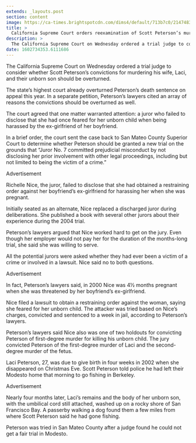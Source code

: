 ```yaml
--- 
extends: _layouts.post 
section: content 
image: https://ca-times.brightspotcdn.com/dims4/default/713b7c0/2147483647/strip/true/crop/586x308+0+38/resize/1200x630!/quality/90/?url=https%3A%2F%2Fcalifornia-times-brightspot.s3.amazonaws.com%2F25%2F37%2F976b0e4c9aa0b68c3c22e7d8ac54%2Fla-me-deathrow02-idgtkskf 
title: > 
  California Supreme Court orders reexamination of Scott Peterson’s murder convictions 
description: > 
  The California Supreme Court on Wednesday ordered a trial judge to consider whether Scott Peterson’s convictions for murdering his wife, Laci, and their unborn son should be overturned.In a separate petition, Peterson’s lawyers cited an array of reasons the convictions should be overturned as well.The attacker was tried based on Nice’s charges, convicted and sentenced to a week in jail, according to Peterson’s lawyers.Scott Peterson told police he had left their Modesto home that morning to go fishing in Berkeley.A passerby walking a dog found them a few miles from where Scott Peterson said he had gone fishing. 
date: 1602734353.6111686 
--- 
```

The California Supreme Court on Wednesday ordered a trial judge to consider whether Scott Peterson’s convictions for murdering his wife, Laci, and their unborn son should be overturned.

The state’s highest court already overturned Peterson’s death sentence on appeal this year. In a separate petition, Peterson’s lawyers cited an array of reasons the convictions should be overturned as well.

The court agreed that one matter warranted attention: a juror who failed to disclose that she had once feared for her unborn child when being harassed by the ex-girlfriend of her boyfriend.

In a brief order, the court sent the case back to San Mateo County Superior Court to determine whether Peterson should be granted a new trial on the grounds that “Juror No. 7 committed prejudicial misconduct by not disclosing her prior involvement with other legal proceedings, including but not limited to being the victim of a crime.”

Advertisement

Richelle Nice, the juror, failed to disclose that she had obtained a restraining order against her boyfriend’s ex-girlfriend for harassing her when she was pregnant.

Initially seated as an alternate, Nice replaced a discharged juror during deliberations. She published a book with several other jurors about their experience during the 2004 trial.

Peterson’s lawyers argued that Nice worked hard to get on the jury. Even though her employer would not pay her for the duration of the months-long trial, she said she was willing to serve.

All the potential jurors were asked whether they had ever been a victim of a crime or involved in a lawsuit. Nice said no to both questions.

Advertisement

In fact, Peterson’s lawyers said, in 2000 Nice was 4½ months pregnant when she was threatened by her boyfriend’s ex-girlfriend.

Nice filed a lawsuit to obtain a restraining order against the woman, saying she feared for her unborn child. The attacker was tried based on Nice’s charges, convicted and sentenced to a week in jail, according to Peterson’s lawyers.

Peterson’s lawyers said Nice also was one of two holdouts for convicting Peterson of first-degree murder for killing his unborn child. The jury convicted Peterson of the first-degree murder of Laci and the second-degree murder of the fetus.

Laci Peterson, 27, was due to give birth in four weeks in 2002 when she disappeared on Christmas Eve. Scott Peterson told police he had left their Modesto home that morning to go fishing in Berkeley.

Advertisement

Nearly four months later, Laci’s remains and the body of her unborn son, with the umbilical cord still attached, washed up on a rocky shore of San Francisco Bay. A passerby walking a dog found them a few miles from where Scott Peterson said he had gone fishing.

Peterson was tried in San Mateo County after a judge found he could not get a fair trial in Modesto.